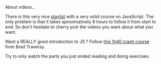 About videos...

There is this very nice [playlist](https://www.youtube.com/playlist?list=PL7TLF4T4Tq2TtNmadzRfxYIB9683uhpbD) with a very solid course on JavaScript. The only problem is that it takes aproximatively 8 hours to follow it from start to end. So don't hesitate to cherry pick the videos you want about what you want.

Want a REALLY good introduction to JS ? Follow [this 1h40 crash course](https://youtu.be/hdI2bqOjy3c?si=w5UpTKCs3yQcgxV9) from Brad Traversy.

Try to only watch the parts you just ended reading and doing exercises.

